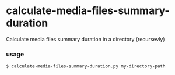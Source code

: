 # calculate-media-files-summary-duration
Calculate media files summary duration in a directory (recursevly)

### usage
```
$ calculate-media-files-summary-duration.py my-directory-path
```
